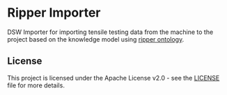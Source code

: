 # Ripper Importer

DSW Importer for importing tensile testing data from the machine to the project based on the knowledge model using [ripper ontology](https://github.com/datenzee/ripper-ontology).

## License

This project is licensed under the Apache License v2.0 - see the
[LICENSE](LICENSE) file for more details.
